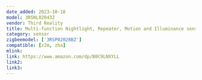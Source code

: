 ```yaml
---
date_added: 2023-10-18
model: 3RSNL02043Z
vendor: Third Reality 
title: Multi-function Nightlight, Repeater, Motion and Illuminance sensor
category: sensor
zigbeemodel: ['3RSP02028BZ']
compatible: [z2m, zha] 
mlink: 
link: https://www.amazon.com/dp/B0C9LNXYLL
link2: 
link3: 
---
```

